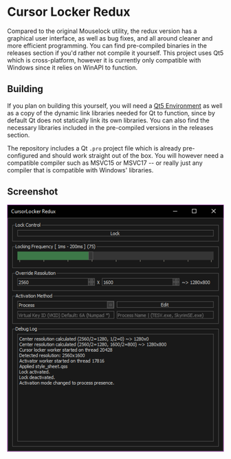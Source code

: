 # Cursor Locker Redux
Compared to the original Mouselock utility, the redux version has a graphical user interface, as well as bug fixes, and all around cleaner and more efficient programming. You can find pre-compiled binaries in the releases section if you'd rather not compile it yourself. This project uses Qt5 which is cross-platform, however it is currently only compatible with Windows since it relies on WinAPI to function.


## Building
If you plan on building this yourself, you will need a [Qt5 Environment](https://www.qt.io/download-open-source) as well as a copy of the dynamic link libraries needed for Qt to function, since by default Qt does not statically link its own libraries. You can also find the necessary libraries included in the pre-compiled versions in the releases section.

The repository includes a Qt `.pro` project file which is already pre-configured and should work straight out of the box. You will however need a compatible compiler such as MSVC15 or MSVC17 -- or really just any compiler that is compatible with Windows' libraries.

## Screenshot
![](screenshots/screenshot-1.png?raw=true)
